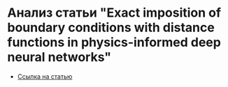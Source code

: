 # Анализ статьи "Exact imposition of boundary conditions with distance functions in physics-informed deep neural networks"

- [Ссылка на статью](https://arxiv.org/pdf/2104.08426.pdf)

